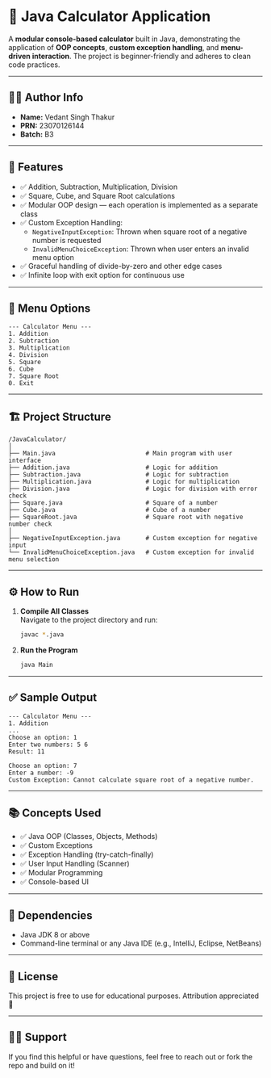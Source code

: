 # 📐 Java Calculator Application

A **modular console-based calculator** built in Java, demonstrating the application of **OOP concepts**, **custom exception handling**, and **menu-driven interaction**. The project is beginner-friendly and adheres to clean code practices.

---

## 👨‍💻 Author Info

- **Name:** Vedant Singh Thakur  
- **PRN:** 23070126144  
- **Batch:** B3

---

## 📌 Features

- ✅ Addition, Subtraction, Multiplication, Division
- ✅ Square, Cube, and Square Root calculations
- ✅ Modular OOP design — each operation is implemented as a separate class
- ✅ Custom Exception Handling:
  - `NegativeInputException`: Thrown when square root of a negative number is requested
  - `InvalidMenuChoiceException`: Thrown when user enters an invalid menu option
- ✅ Graceful handling of divide-by-zero and other edge cases
- ✅ Infinite loop with exit option for continuous use

---

## 🧾 Menu Options

```
--- Calculator Menu ---
1. Addition
2. Subtraction
3. Multiplication
4. Division
5. Square
6. Cube
7. Square Root
0. Exit
```

---

## 🏗️ Project Structure

```
/JavaCalculator/
│
├── Main.java                         # Main program with user interface
├── Addition.java                     # Logic for addition
├── Subtraction.java                  # Logic for subtraction
├── Multiplication.java               # Logic for multiplication
├── Division.java                     # Logic for division with error check
├── Square.java                       # Square of a number
├── Cube.java                         # Cube of a number
├── SquareRoot.java                   # Square root with negative number check
│
├── NegativeInputException.java       # Custom exception for negative input
└── InvalidMenuChoiceException.java   # Custom exception for invalid menu selection
```

---

## ⚙️ How to Run

1. **Compile All Classes**  
   Navigate to the project directory and run:
   ```bash
   javac *.java
   ```

2. **Run the Program**  
   ```bash
   java Main
   ```

---

## ✅ Sample Output

```
--- Calculator Menu ---
1. Addition
...
Choose an option: 1
Enter two numbers: 5 6
Result: 11
```

```
Choose an option: 7
Enter a number: -9
Custom Exception: Cannot calculate square root of a negative number.
```

---

## 📚 Concepts Used

- ✅ Java OOP (Classes, Objects, Methods)
- ✅ Custom Exceptions
- ✅ Exception Handling (try-catch-finally)
- ✅ User Input Handling (Scanner)
- ✅ Modular Programming
- ✅ Console-based UI

---

## 📌 Dependencies

- Java JDK 8 or above
- Command-line terminal or any Java IDE (e.g., IntelliJ, Eclipse, NetBeans)

---

## 📂 License

This project is free to use for educational purposes. Attribution appreciated 🙌

---

## 🙋‍♂️ Support

If you find this helpful or have questions, feel free to reach out or fork the repo and build on it!
